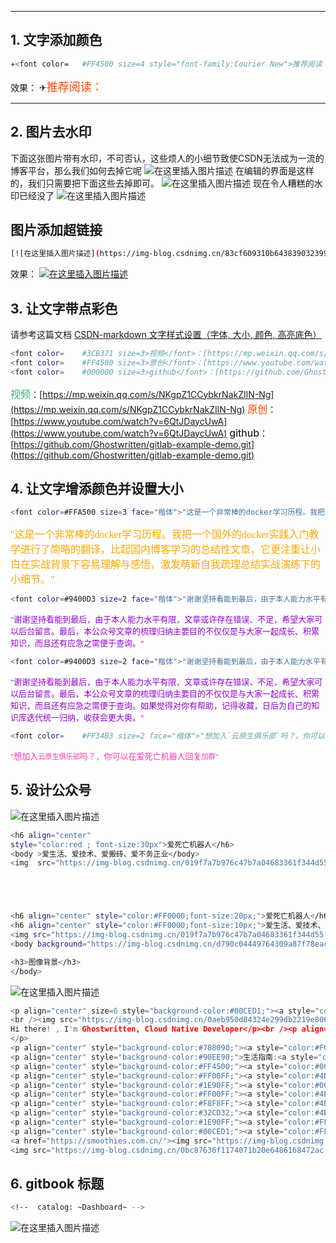 




---
## 1.  文字添加颜色

```bash
✈<font color=	#FF4500 size=4 style="font-family:Courier New">推荐阅读：</font>
```

效果：
✈<font color=	#FF4500 size=4 style="font-family:Courier New">推荐阅读：</font>


-----
## 2. 图片去水印
下面这张图片带有水印，不可否认，这些烦人的小细节致使CSDN无法成为一流的博客平台，那么我们如何去掉它呢
![在这里插入图片描述](https://img-blog.csdnimg.cn/297d8fa1696645d79cbb7b2bf2da58e4.png?x-oss-process=image/watermark,type_ZHJvaWRzYW5zZmFsbGJhY2s,shadow_50,text_Q1NETiBAZ2hvc3R3cml0dGVu,size_20,color_FFFFFF,t_70,g_se,x_16)
在编辑的界面是这样的，我们只需要把下面这些去掉即可。
![在这里插入图片描述](https://img-blog.csdnimg.cn/2b2c99d128d54af4a4c2f38db263b963.png?x-oss-process=image/watermark,type_ZHJvaWRzYW5zZmFsbGJhY2s,shadow_50,text_Q1NETiBAZ2hvc3R3cml0dGVu,size_20,color_FFFFFF,t_70,g_se,x_16)
现在令人糟糕的水印已经没了
![在这里插入图片描述](https://img-blog.csdnimg.cn/b2d4cbd216bf41bda398799e0cad81f9.png?)
## 图片添加超链接

```bash
[![在这里插入图片描述](https://img-blog.csdnimg.cn/83cf609310b6438390323994a4ed4dc2.png)](https://www.rottentomatoes.com/m/1084398-life_is_beautiful)

```
效果：
[![在这里插入图片描述](https://img-blog.csdnimg.cn/83cf609310b6438390323994a4ed4dc2.png)](https://www.rottentomatoes.com/m/1084398-life_is_beautiful)


## 3. 让文字带点彩色
请参考这篇文档
[CSDN-markdown 文字样式设置（字体, 大小, 颜色, 高亮底色）](https://blog.csdn.net/c_base_jin/article/details/61430299)


```bash
<font color=	#3CB371 size=3>视频</font>：[https://mp.weixin.qq.com/s/NKgpZ1CCybkrNakZIlN-Ng](https://mp.weixin.qq.com/s/NKgpZ1CCybkrNakZIlN-Ng)
<font color=	#FF4500 size=3>原创</font>：[https://www.youtube.com/watch?v=6QtJDaycUwA](https://www.youtube.com/watch?v=6QtJDaycUwA)
<font color=	#000000 size=3>github</font>：[https://github.com/Ghostwritten/gitlab-example-demo.git](https://github.com/Ghostwritten/gitlab-example-demo.git)
```

<font color=	#3CB371 size=3>视频</font>：[https://mp.weixin.qq.com/s/NKgpZ1CCybkrNakZIlN-Ng](https://mp.weixin.qq.com/s/NKgpZ1CCybkrNakZIlN-Ng)
<font color=	#FF4500 size=3>原创</font>：[https://www.youtube.com/watch?v=6QtJDaycUwA](https://www.youtube.com/watch?v=6QtJDaycUwA)
<font color=	#000000 size=3>github</font>：[https://github.com/Ghostwritten/gitlab-example-demo.git](https://github.com/Ghostwritten/gitlab-example-demo.git)

## 4. 让文字增添颜色并设置大小

```bash
<font color=#FFA500 size=3 face="楷体">"这是一个非常棒的docker学习历程。我把一个国外的docker实践入门教学进行了简略的翻译，比起国内博客学习的总结性文章，它更注重让小白在实战背景下容易理解与感悟，激发萌新自我疏理总结实战演练下的小细节。"</font>
```

<font color=#FFA500 size=3 face="楷体">"这是一个非常棒的docker学习历程。我把一个国外的docker实践入门教学进行了简略的翻译，比起国内博客学习的总结性文章，它更注重让小白在实战背景下容易理解与感悟，激发萌新自我疏理总结实战演练下的小细节。"</font>

```bash
<font color=#9400D3 size=2 face="楷体">"谢谢坚持看能到最后，由于本人能力水平有限，文章或许存在错误、不足，希望大家可以后台留言。最后，本公众号文章的梳理归纳主要目的不仅仅是与大家一起成长、积累知识，而且还有应急之需便于查询。"</font>
```

<font color=#9400D3 size=2 face="楷体">"谢谢坚持看能到最后，由于本人能力水平有限，文章或许存在错误、不足，希望大家可以后台留言。最后，本公众号文章的梳理归纳主要目的不仅仅是与大家一起成长、积累知识，而且还有应急之需便于查询。"</font>


```bash
<font color=#9400D3 size=2 face="楷体">"谢谢坚持看能到最后，由于本人能力水平有限，文章或许存在错误、不足，希望大家可以后台留言。最后，本公众号文章的梳理归纳主要目的不仅仅是与大家一起成长、积累知识，而且还有应急之需便于查询。如果觉得对你有帮助，记得收藏，日后为自己的知识库迭代统一归纳，收获会更大奥。"</font>
```


<font color=#9400D3 size=2 face="楷体">"谢谢坚持看能到最后，由于本人能力水平有限，文章或许存在错误、不足，希望大家可以后台留言。最后，本公众号文章的梳理归纳主要目的不仅仅是与大家一起成长、积累知识，而且还有应急之需便于查询。如果觉得对你有帮助，记得收藏，日后为自己的知识库迭代统一归纳，收获会更大奥。"</font>


```bash
<font color=	#FF34B3 size=2 face="楷体">"想加入`云原生俱乐部`吗？，你可以在爱死亡机器人回复`加群`"</font>
```

<font color=	#FF34B3 size=2 face="楷体">"想加入`云原生俱乐部`吗？，你可以在爱死亡机器人回复`加群`"</font>


## 5. 设计公众号
![在这里插入图片描述](https://img-blog.csdnimg.cn/f6eed9ac29bb4381931d34641094847b.png?x-oss-process=image/watermark,type_d3F5LXplbmhlaQ,shadow_50,text_Q1NETiBAZ2hvc3R3cml0dGVu,size_20,color_FFFFFF,t_70,g_se,x_16)

```bash
<h6 align="center" 
style="color:red ; font-size:30px">爱死亡机器人</h6>
<body >爱生活、爱技术、爱搬砖、爱不务正业</body>
<img  src="https://img-blog.csdnimg.cn/019f7a7b976c47b7a04683361f344d55.png">





<h6 align="center" style="color:#FF0000;font-size:20px;">爱死亡机器人</h6>
<h6 align="center" style="color:#FF0000;font-size:10px;">爱生活、爱技术、爱搬砖、爱不务正业</h6>
<img src="https://img-blog.csdnimg.cn/019f7a7b976c47b7a04683361f344d55.png" alt="019f7a7b976c47b7a04683361f344d55.png" />
<body background="https://img-blog.csdnimg.cn/d790c04449764309a87f78eac2f3dbf5.png">

<h3>图像背景</h3>
</body>
```
![在这里插入图片描述](https://img-blog.csdnimg.cn/e369595a9ecb4b8aa118b09a11a2f7da.png?shadow_50,text_Q1NETiBAZ2hvc3R3cml0dGVu,size_20,color_FFFFFF,t_70,g_se,x_16)


```c
<p align="center" size=6 style="background-color:#00CED1;"><a style="color:#FFD700;" href="https://pages.aliyundrive.com/mobile-page/web/beinvited.html?code=51e8aed">阿里云盘1.高速下载；2赠送大鹅存储空间</a></p>
<br /><img src="https://img-blog.csdnimg.cn/0aeb950d84324e299db2219e8068802f.png" alt="019f7a7b976c47b7a04683361f344d55.png" /><p align="center">
Hi there! , I'm Ghostwritten, Cloud Native Developer</p><br /><p align="center" style="background-color:#000000;"> <a href="https://github.com/Ghostwritten" style="color:#F0FFFF;">Github</a>.
</p>
<p align="center" style="background-color:#708090;"><a style="color:#F0FFFF;" href="https://ghostwritten.gitbook.io/kubernetes-exam-in-action/">Kubernetes Exam In Action</a></p>
<p align="center" style="background-color:#90EE90;">生活指南:<a style="color:#A9A9A9;" href="https://zh.wikihow.com/%E9%A6%96%E9%A1%B5">Wikihow</a></p>
<p align="center" style="background-color:#FF4500;"><a style="color:#000000;" href="https://cloud.redhat.com/">RedHat</a></p>
<p align="center" style="background-color:#FF00FF;"><a style="color:#4B0082;" href="https://cloudnative.to/">云原生社区</a></p>
<p align="center" style="background-color:#1E90FF;"><a style="color:#000000;" href="https://kubernetes.io/">Kubernetes</a></p>
<p align="center" style="background-color:#FF00FF;"><a style="color:#4B0082;" href="https://www.cncf.io/">CNCF</a></p>
<p align="center" style="background-color:#F8F8FF;"><a style="color:#4B0082;" href="https://learnvimscriptthehardway.stevelosh.com/">Vim</a></p>
<p align="center" style="background-color:#32CD32;"><a style="color:#4B0082;" href="https://wangdoc.com/bash/intro.html">Shell</a></p>
<p align="center" style="background-color:#1E90FF;"><a style="color:#FFD700;" href="https://realpython.com/">Python</a></p>
<p align="center" style="background-color:#00CED1;"><a style="color:#FFD700;" href="https://go.dev/">Go</a></p>
<a href="https://smoothies.com.cn/"><img src="https://img-blog.csdnimg.cn/c7d3d798ec9c4b048dd6636bd1814368.gif" alt="c7d3d798ec9c4b048dd6636bd1814368.gif" /></a>
<img src="https://img-blog.csdnimg.cn/0bc87636f1174071b20e6486168472ac.gif" alt="0bc87636f1174071b20e6486168472ac.gif" /><img height="100" alt="Thanks for visiting me" width="1800" src="https://raw.githubusercontent.com/BrunnerLivio/brunnerlivio/master/images/marquee.svg" /><img src="https://img-blog.csdnimg.cn/99d0200024bf4ff98f1b6ad540dc45fe.gif" alt="99d0200024bf4ff98f1b6ad540dc45fe.gif" /><img src="https://img-blog.csdnimg.cn/979b52d6f0864cffa134b8ca53c5547f.gif" alt="979b52d6f0864cffa134b8ca53c5547f.gif" />
```



## 6.  gitbook 标题

```bash
<!--  catalog: ~Dashboard~ -->
```

![在这里插入图片描述](https://img-blog.csdnimg.cn/eb942dc8ad41418598a348ccfb54fe3d.png#pic_center)




